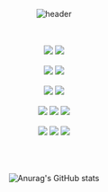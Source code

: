 <!--
**encoreJeong/encoreJeong** is a ✨ _special_ ✨ repository because its `README.md` (this file) appears on your GitHub profile.

Here are some ideas to get you started:

- 🔭 I’m currently working on ...
- 🌱 I’m currently learning ...
- 👯 I’m looking to collaborate on ...
- 🤔 I’m looking for help with ...
- 💬 Ask me about ...
- 📫 How to reach me: ...
- 😄 Pronouns: ...
- ⚡ Fun fact: ...
-->

<div align="center">
  
  ![header](https://capsule-render.vercel.app/api?type=Soft&text=encoreJeong&fontColor=ffffff&height=100&fontSize=30&fontAlignY=55&color=133337)

<br/>
<br/>

<img src="https://img.shields.io/badge/intelliJIdea-000000?style=for-the-badge&logo=intellij&logoColor=white"/>

<img src="https://img.shields.io/badge/Xcode-147EFB?style=for-the-badge&logo=Xcode&logoColor=white"/>

<br/>
<br/>

<img src="https://img.shields.io/badge/Java-007396?style=for-the-badge&logo=java&logoColor=white">

<img src="https://img.shields.io/badge/swift-F05138?style=for-the-badge&logo=Swift&logoColor=white"/>

<br/>
<br/>

<img src="https://img.shields.io/badge/datagrip-000000?style=for-the-badge&logo=datagrip&logoColor=white">

<img src="https://img.shields.io/badge/MySQL-4479A1?style=for-the-badge&logo=MySQL&logoColor=white">

<br/>
<br/>

<img src="https://img.shields.io/badge/github-181717?style=for-the-badge&logo=github&logoColor=white">

<img src="https://img.shields.io/badge/jirasoftware-0052CC?style=for-the-badge&logo=jirasoftware&logoColor=white">

<img src="https://img.shields.io/badge/notion-000000?style=for-the-badge&logo=notion&logoColor=white">

<br/>
<br/>

<img src="https://img.shields.io/badge/amazonec2-FF9900?style=for-the-badge&logo=amazonec2&logoColor=white">

<img src="https://img.shields.io/badge/amazonrds-527FFF?style=for-the-badge&logo=amazonrds&logoColor=white">

<img src="https://img.shields.io/badge/amazons3-569A31?style=for-the-badge&logo=amazons3&logoColor=white">


<br/>
<br/>
<br/>
<br/>

![Anurag's GitHub stats](https://github-readme-stats.vercel.app/api?username=encoreJeong&show_icons=true&theme=transparent)



</div>

